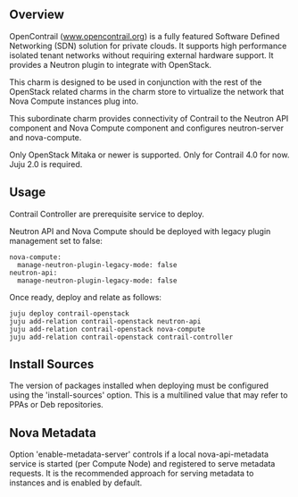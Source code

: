 Overview
--------

OpenContrail (www.opencontrail.org) is a fully featured Software Defined
Networking (SDN) solution for private clouds. It supports high performance
isolated tenant networks without requiring external hardware support. It
provides a Neutron plugin to integrate with OpenStack.

This charm is designed to be used in conjunction with the rest of the OpenStack
related charms in the charm store to virtualize the network that Nova Compute
instances plug into.

This subordinate charm provides connectivity of Contrail to the Neutron API component
and Nova Compute component and configures neutron-server and nova-compute.

Only OpenStack Mitaka or newer is supported.
Only for Contrail 4.0 for now.
Juju 2.0 is required.

Usage
-----

Contrail Controller are prerequisite service to deploy.

Neutron API and Nova Compute should be deployed with legacy plugin management set to false:

    nova-compute:
      manage-neutron-plugin-legacy-mode: false
    neutron-api:
      manage-neutron-plugin-legacy-mode: false

Once ready, deploy and relate as follows:

    juju deploy contrail-openstack
    juju add-relation contrail-openstack neutron-api
    juju add-relation contrail-openstack nova-compute
    juju add-relation contrail-openstack contrail-controller

Install Sources
---------------

The version of packages installed when deploying must be configured using the
'install-sources' option. This is a multilined value that may refer to PPAs or
Deb repositories.

Nova Metadata
-------------

Option 'enable-metadata-server' controls if a local nova-api-metadata service is
started (per Compute Node) and registered to serve metadata requests. It is
the recommended approach for serving metadata to instances and is enabled by
default.

